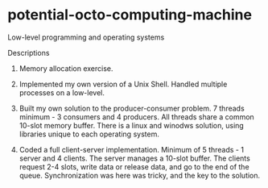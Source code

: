 potential-octo-computing-machine
================================

Low-level programming and operating systems


Descriptions

1. Memory allocation exercise.

2. Implemented my own version of a Unix Shell. Handled multiple processes on a low-level. 

3. Built my own solution to the producer-consumer problem. 7 threads minimum - 3 consumers and 4 producers. All threads share a common 10-slot memory buffer. There is a linux and winodws solution, using libraries unique to each operating system.

4. Coded a full client-server implementation. Minimum of 5 threads - 1 server and 4 clients. The server manages a 10-slot buffer. The clients request 2-4 slots, write data or release data, and go to the end of the queue. Synchronization was here was tricky, and the key to the solution. 